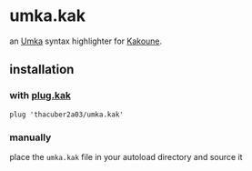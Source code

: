 # umka.kak

an [Umka](https://github.com/vtereshkov/umka-lang) syntax highlighter for [Kakoune](https://github.com/mawww/kakoune).

## installation

### with [plug.kak](https://github.com/andreyorst/plug.kak)

```kak
plug 'thacuber2a03/umka.kak'
```

### manually

place the `umka.kak` file in your autoload directory and source it
